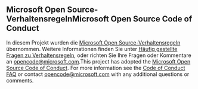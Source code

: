 ## <a name="microsoft-open-source-code-of-conduct"></a><span data-ttu-id="f7abb-101">Microsoft Open Source-Verhaltensregeln</span><span class="sxs-lookup"><span data-stu-id="f7abb-101">Microsoft Open Source Code of Conduct</span></span>
<span data-ttu-id="f7abb-p101">In diesem Projekt wurden die [Microsoft Open Source-Verhaltensregeln](https://opensource.microsoft.com/codeofconduct/) übernommen. Weitere Informationen finden Sie unter [Häufig gestellte Fragen zu Verhaltensregeln](https://opensource.microsoft.com/codeofconduct/faq/), oder richten Sie Ihre Fragen oder Kommentare an [opencode@microsoft.com](mailto:opencode@microsoft.com).</span><span class="sxs-lookup"><span data-stu-id="f7abb-p101">This project has adopted the [Microsoft Open Source Code of Conduct](https://opensource.microsoft.com/codeofconduct/). For more information see the [Code of Conduct FAQ](https://opensource.microsoft.com/codeofconduct/faq/) or contact [opencode@microsoft.com](mailto:opencode@microsoft.com) with any additional questions or comments.</span></span>